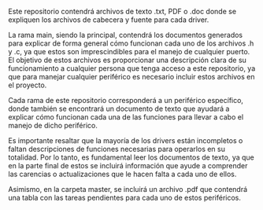 Este repositorio contendrá archivos de texto .txt, PDF o .doc donde se expliquen los archivos de cabecera y fuente para cada driver.

La rama main, siendo la principal, contendrá los documentos generados para explicar de forma general cómo funcionan cada uno de los archivos .h y .c, ya que estos son imprescindibles para el manejo de cualquier puerto. El objetivo de estos archivos es proporcionar una descripción clara de su funcionamiento a cualquier persona que tenga acceso a este repositorio, ya que para manejar cualquier periférico es necesario incluir estos archivos en el proyecto.

Cada rama de este repositorio corresponderá a un periférico específico, donde también se encontrará un documento de texto que ayudará a explicar cómo funcionan cada una de las funciones para llevar a cabo el manejo de dicho periférico.

Es importante resaltar que la mayoría de los drivers están incompletos o faltan descripciones de funciones necesarias para operarlos en su totalidad. Por lo tanto, es fundamental leer los documentos de texto, ya que en la parte final de estos se incluirá información que ayude a comprender las carencias o actualizaciones que le hacen falta a cada uno de ellos.

Asimismo, en la carpeta master, se incluirá un archivo .pdf que contendrá una tabla con las tareas pendientes para cada uno de estos periféricos.
